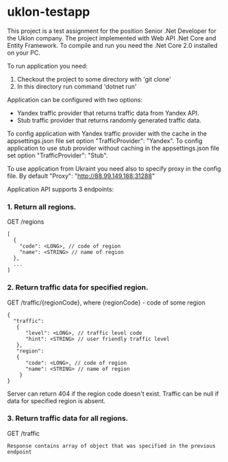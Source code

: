 # uklon-testapp
This project is a test assignment for the position Senior .Net Developer for the Uklon company. 
The project implemented with Web API .Net Core and Entity Framework. To compile and run you need the .Net Core 2.0 installed on your PC.

To run application you need:
1. Checkout the project to some directory with 'git clone'
2. In this directory run command 'dotnet run'

Application can be configured with two options:
* Yandex traffic provider that returns traffic data from Yandex API.
* Stub traffic provider that returns randomly generated traffic data.

To config application with Yandex traffic provider with the cache in the appsettings.json file set option "TrafficProvider": "Yandex".
To config application to use stub provider without caching in the appsettings.json file set option "TrafficProvider": "Stub".

To use application from Ukraint you need also to specify proxy in the config file. By default "Proxy": "http://88.99.149.188:31288"

Application API supports 3 endpoints:

### 1. Return all regions.
GET /regions
```text
[
  {
    "code": <LONG>, // code of region
    "name": <STRING> // name of region
  },
  ...
]
```

### 2. Return traffic data for specified region.
GET /traffic/{regionCode}, where {regionCode} - code of some region
```text
{
  "traffic":
   {
      "level": <LONG>, // traffic level code
      "hint": <STRING> // user friendly traffic level
   },
   "region":
   {
      "code": <LONG>, // code of region
      "name": <STRING> // name of region
    }
}
```
Server can return 404 if the region code doesn't exist. Traffic can be null if data for specified region is absent.

### 3. Return traffic data for all regions.
GET /traffic
``` 
Response contains array of object that was specified in the previous endpoint
```
